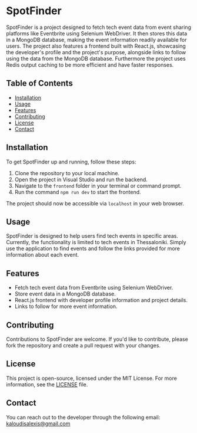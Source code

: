 # SpotFinder

SpotFinder is a project designed to fetch tech event data from event sharing platforms like Eventbrite using Selenium WebDriver. It then stores this data in a MongoDB database, making the event information readily available for users. The project also features a frontend built with React.js, showcasing the developer's profile and the project's purpose, alongside links to follow using the data from the MongoDB database. Furthermore the project uses Redis output caching to be more efficient and have faster responses.

## Table of Contents

- [Installation](#installation)
- [Usage](#usage)
- [Features](#features)
- [Contributing](#contributing)
- [License](#license)
- [Contact](#contact)

## Installation

To get SpotFinder up and running, follow these steps:

1. Clone the repository to your local machine.
2. Open the project in Visual Studio and run the backend.
3. Navigate to the `frontend` folder in your terminal or command prompt.
4. Run the command `npm run dev` to start the frontend.

The project should now be accessible via `localhost` in your web browser.

## Usage

SpotFinder is designed to help users find tech events in specific areas. Currently, the functionality is limited to tech events in Thessaloniki. Simply use the application to find events and follow the links provided for more information about each event.

## Features

- Fetch tech event data from Eventbrite using Selenium WebDriver.
- Store event data in a MongoDB database.
- React.js frontend with developer profile information and project details.
- Links to follow for more event information.

## Contributing

Contributions to SpotFinder are welcome. If you'd like to contribute, please fork the repository and create a pull request with your changes.

## License

This project is open-source, licensed under the MIT License. For more information, see the [LICENSE](LICENSE) file.

## Contact

You can reach out to the developer through the following email: kaloudisalexis@gmail.com

